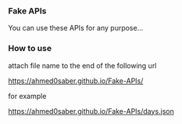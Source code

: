 ### Fake APIs
You can use these APIs for any purpose...

### How to use
attach file name to the end of the following url

https://ahmed0saber.github.io/Fake-APIs/

for example

https://ahmed0saber.github.io/Fake-APIs/days.json
